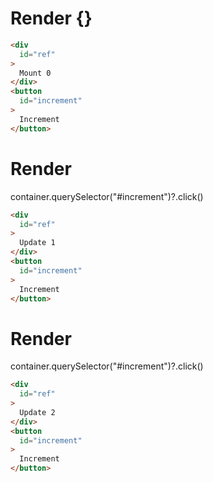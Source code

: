 # Render {}
```html
<div
  id="ref"
>
  Mount 0
</div>
<button
  id="increment"
>
  Increment
</button>
```


# Render 
container.querySelector("#increment")?.click()

```html
<div
  id="ref"
>
  Update 1
</div>
<button
  id="increment"
>
  Increment
</button>
```


# Render 
container.querySelector("#increment")?.click()

```html
<div
  id="ref"
>
  Update 2
</div>
<button
  id="increment"
>
  Increment
</button>
```